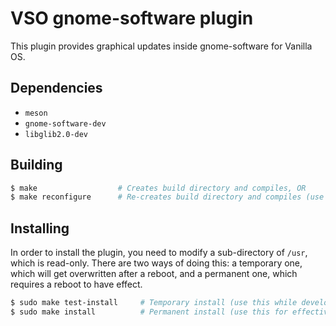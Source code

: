 # VSO gnome-software plugin

This plugin provides graphical updates inside gnome-software for Vanilla OS.

## Dependencies

- `meson`
- `gnome-software-dev`
- `libglib2.0-dev`

## Building

```sh
$ make                  # Creates build directory and compiles, OR
$ make reconfigure      # Re-creates build directory and compiles (use this after modifying meson.build)
```

## Installing

In order to install the plugin, you need to modify a sub-directory of `/usr`, which is read-only.
There are two ways of doing this: a temporary one, which will get overwritten after a reboot, and
a permanent one, which requires a reboot to have effect.

```sh
$ sudo make test-install     # Temporary install (use this while developing)
$ sudo make install          # Permanent install (use this for effectively installing)
```
